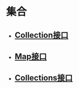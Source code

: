 # 集合
 - ## [Collection接口](/Java/Java%20SE/12-集合/1-Collection接口.md)
 - ## [Map接口](/Java/Java%20SE/12-集合/2-Map接口.md)
 - ## [Collections接口](/Java/Java%20SE/12-集合/3-Collections工具类.md)